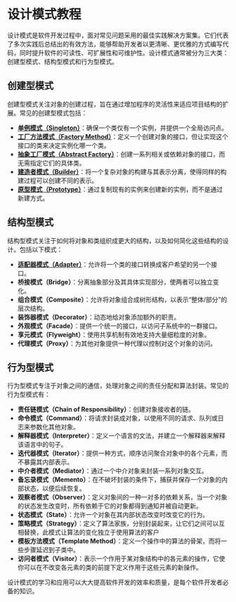 # 设计模式教程

设计模式是软件开发过程中，面对常见问题采用的最佳实践解决方案集。它们代表了多次实践后总结出的有效方法，能够帮助开发者以更清晰、更优雅的方式编写代码，同时提升软件的可读性、可扩展性和可维护性。设计模式通常被分为三大类：创建型模式、结构型模式和行为型模式。

## 创建型模式

创建型模式关注对象的创建过程，旨在通过增加程序的灵活性来适应项目结构的扩展。常见的创建型模式包括：

- **[单例模式（Singleton）](./singleton)**：确保一个类仅有一个实例，并提供一个全局访问点。
- **[工厂方法模式（Factory Method）](./factory-method)**：定义一个创建对象的接口，但让实现这个接口的类来决定实例化哪一个类。
- **[抽象工厂模式（Abstract Factory）](./abstract-factory)**：创建一系列相关或依赖对象的接口，而无需指定它们的具体类。
- **[建造者模式（Builder）](./builder)**：将一个复杂对象的构建与其表示分离，使得同样的构建过程可以创建不同的表示。
- **[原型模式（Prototype）](./prototype)**：通过复制现有的实例来创建新的实例，而不是通过新建方式。

## 结构型模式

结构型模式关注于如何将对象和类组织成更大的结构，以及如何简化这些结构的设计。包括以下模式：

- **[适配器模式（Adapter）](./adapter)**：允许将一个类的接口转换成客户希望的另一个接口。
- **桥接模式（Bridge）**：分离抽象部分及其具体实现部分，使两者可以独立变化。
- **组合模式（Composite）**：允许将对象组合成树形结构，以表示“整体/部分”的层次结构。
- **装饰器模式（Decorator）**：动态地给对象添加额外的职责。
- **外观模式（Facade）**：提供一个统一的接口，以访问子系统中的一群接口。
- **享元模式（Flyweight）**：使用共享机制有效地支持大量细粒度的对象。
- **代理模式（Proxy）**：为其他对象提供一种代理以控制对这个对象的访问。

## 行为型模式

行为型模式专注于对象之间的通信，处理对象之间的责任分配和算法封装。常见的行为型模式有：

- **责任链模式（Chain of Responsibility）**：创建对象接收者的链。
- **命令模式（Command）**：将请求封装成对象，以使用不同的请求、队列或日志来参数化其他对象。
- **解释器模式（Interpreter）**：定义一个语言的文法，并建立一个解释器来解释该语言中的句子。
- **迭代器模式（Iterator）**：提供一种方式，顺序访问聚合对象中的各个元素，而不暴露其内部表示。
- **中介者模式（Mediator）**：通过一个中介对象来封装一系列对象交互。
- **备忘录模式（Memento）**：在不破坏封装的条件下，捕获并保存一个对象的内部状态，以便后续恢复。
- **观察者模式（Observer）**：定义对象间的一种一对多的依赖关系，当一个对象的状态发生改变时，所有依赖于它的对象都得到通知并被自动更新。
- **状态模式（State）**：允许一个对象在其内部状态改变时改变它的行为。
- **策略模式（Strategy）**：定义了算法家族，分别封装起来，让它们之间可以互相替换，此模式让算法的变化独立于使用算法的客户
- **模板方法模式（Template Method）**：定义一个操作中的算法的骨架，而将一些步骤延迟到子类中。
- **访问者模式（Visitor）**：表示一个作用于某对象结构中的各元素的操作，它使你可以在不改变各元素的类的前提下定义作用于这些元素的新操作。

设计模式的学习和应用可以大大提高软件开发的效率和质量，是每个软件开发者必备的知识。

